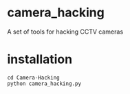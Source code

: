 # camera_hacking
A set of tools for hacking CCTV cameras
# installation 
    cd Camera-Hacking
    python camera_hacking.py 

